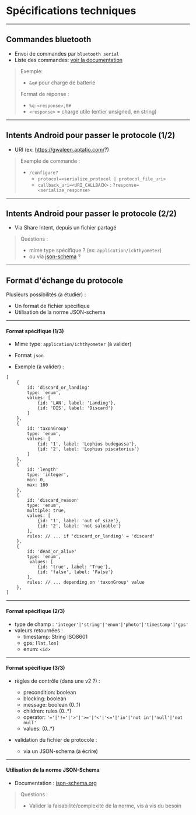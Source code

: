 # Spécifications techniques
---

## Commandes bluetooth

- Envoi de commandes par `bluetooth serial`
- Liste des commandes: [voir la documentation](https://github.com/aptatio/gwaleen-docs)

> Exemple: 
>  - `&q#` pour charge de batterie
> 
> Format de réponse : 
> - `%q:<response>,0#`
> - `<response>` = charge utile (entier unsigned, en string)

---

## Intents Android pour passer le protocole (1/2) 

- URI (ex: https://gwaleen.aptatio.com/<command>?<queryParams>)

> Exemple de commande :
> - `/configure?`
>   * `protocol=<serialize_protocol | protocol_file_uri>`
>   * `callback_uri=<URI_CALLBACK>` : `?response=<serialize_response>`

---

## Intents Android pour passer le protocole (2/2)

- Via Share Intent, depuis un fichier partagé

> Questions :
> - mime type spécifique ? (ex: `application/ichthyometer`)
> - ou via [json-schema]((www.json-schema.org)) ?

---

## Format d'échange du protocole 

Plusieurs possibilités (à étudier) :
 - Un format de fichier spécifique
 - Utilisation de la norme JSON-schema
 
---

####  Format spécifique (1/3)

- Mime type: `application/ichthyometer` (à valider)
- Format `json`

- Exemple (à valider) :
```
[
    {
        id: 'discard_or_landing'
        type: 'enum',
        values: [
            {id: 'LAN', label: 'Landing'},
            {id: 'DIS', label: 'Discard'}
        ]
    },
    {
        id: 'taxonGroup'
        type: 'enum',
        values: [
            {id: '1', label: 'Lophius budegassa'},
            {id: '2', label: 'Lophius piscatorius'}
        ]
    },
    {
        id: 'length'
        type: 'integer',
        min: 0,
        max: 100
    },
    {
        id: 'discard_reason'
        type: 'enum',
        multiple: true,
        values: [
            {id: '1', label: 'out of size'},
            {id: '2', label: 'not saleable'}
        ],
        rules: // ... if 'discard_or_landing' = 'discard'
    },
    {
        id: 'dead_or_alive'
        type: 'enum',
         values: [
            {id: 'true', label: 'True'},
            {id: 'false', label: 'False'}
        ],
        rules: // ... depending on 'taxonGroup' value
    },
]
```

---
####  Format spécifique (2/3)

- type de champ : `'integer'|'string'|'enum'|'photo'|'timestamp'|'gps'`
- valeurs retournées :
  - timestamp: String ISO8601
  - gps: `[lat,lon]`
  - enum: `<id>`

---
####  Format spécifique (3/3)

- règles de contrôle (dans une v2 ?) :
  - precondition: boolean
  - blocking: boolean
  - message: boolean (0..1)
  - children: rules (0..*)
  - operator: `'='|'!='|'>'|'>='|'<'|'<='|'in'|'not in'|'null'|'not null'`
  - values: (0..*)

- validation du fichier de protocole :
    - via un JSON-schema (à écrire)
 
---
#### Utilisation de la norme JSON-Schema

- Documentation : [json-schema.org](https://json-schema.org/)

> Questions : 
> - Valider la faisabilité/complexité de la norme, vis à vis du besoin